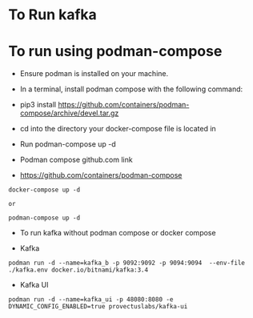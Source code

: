 # To Run kafka


# To run using podman-compose 


- Ensure podman is installed on your machine.
- In a terminal, install podman compose with the following command:
- pip3 install https://github.com/containers/podman-compose/archive/devel.tar.gz
- cd into the directory your docker-compose file is located in
- Run podman-compose up -d

- Podman compose github.com link

- https://github.com/containers/podman-compose


```
docker-compose up -d 

or 

podman-compose up -d
```

- To run kafka without podman compose or docker compose

- Kafka
```
podman run -d --name=kafka_b -p 9092:9092 -p 9094:9094  --env-file ./kafka.env docker.io/bitnami/kafka:3.4
```

- Kafka UI

```
podman run -d --name=kafka_ui -p 48080:8080 -e DYNAMIC_CONFIG_ENABLED=true provectuslabs/kafka-ui
```

